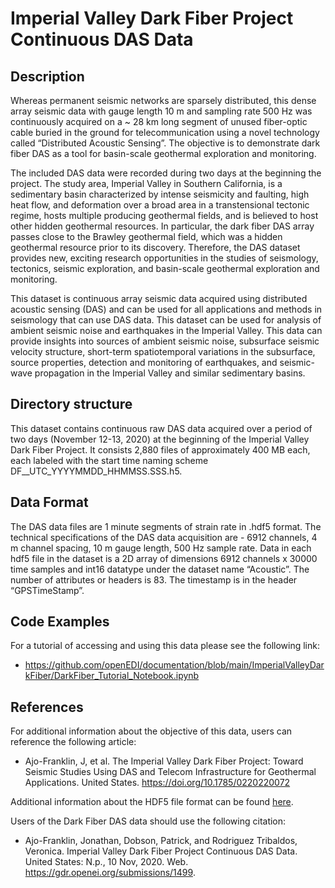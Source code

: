 # Imperial Valley Dark Fiber Project Continuous DAS Data

## Description

Whereas permanent seismic networks are sparsely distributed, this dense array seismic data with gauge length 10 m and sampling rate 500 Hz 
was continuously acquired on a ~ 28 km long segment of unused fiber-optic cable buried in the ground for telecommunication using a novel 
technology called “Distributed Acoustic Sensing”. The objective is to demonstrate dark fiber DAS as a tool for basin-scale geothermal 
exploration and monitoring. 

The included DAS data were recorded during two days at the beginning the project. The study area, Imperial Valley in Southern California, 
is a sedimentary basin characterized by intense seismicity and faulting, high heat flow, and deformation over a broad area in a transtensional 
tectonic regime, hosts multiple producing geothermal fields, and is believed to host other hidden geothermal resources. In particular, the 
dark fiber DAS array passes close to the Brawley geothermal field, which was a hidden geothermal resource prior to its discovery. Therefore, 
the DAS dataset provides new, exciting research opportunities in the studies of seismology, tectonics, seismic exploration, and basin-scale 
geothermal exploration and monitoring. 
    
This dataset is continuous array seismic data acquired using distributed acoustic sensing (DAS) and can be used for all applications and methods 
in seismology that can use DAS data. This dataset can be used for analysis of ambient seismic noise and earthquakes in the Imperial Valley. This 
data can provide insights into sources of ambient seismic noise, subsurface seismic velocity structure, short-term spatiotemporal variations in 
the subsurface, source properties, detection and monitoring of earthquakes, and seismic-wave propagation in the Imperial Valley and similar 
sedimentary basins. 

## Directory structure

This dataset contains continuous raw DAS data acquired over a period of two days (November 12-13, 2020) at the beginning of the Imperial 
Valley Dark Fiber Project. It consists 2,880 files of approximately 400 MB each, each labeled with the start time naming scheme DF__UTC_YYYYMMDD_HHMMSS.SSS.h5.

## Data Format

The DAS data files are 1 minute segments of strain rate in .hdf5 format. The technical specifications of the DAS data acquisition are - 6912 channels, 
4 m channel spacing, 10 m gauge length, 500 Hz sample rate. Data in each hdf5 file in the dataset is a 2D array of dimensions 6912 channels x 30000 time 
samples and int16 datatype under the dataset name “Acoustic”. The number of attributes or headers is 83. The timestamp is in the header “GPSTimeStamp”. 

## Code Examples
For a tutorial of accessing and using this data please see the following link:
  - https://github.com/openEDI/documentation/blob/main/ImperialValleyDarkFiber/DarkFiber_Tutorial_Notebook.ipynb

## References

For additional information about the objective of this data, users can reference the following article:
  -  Ajo-Franklin, J, et al. The Imperial Valley Dark Fiber Project: Toward Seismic Studies Using DAS and Telecom Infrastructure for Geothermal Applications. United States. https://doi.org/10.1785/0220220072 

Additional information about the HDF5 file format can be found [here](https://support.hdfgroup.org/HDF5/doc/H5.format.html).

Users of the Dark Fiber DAS data should use the following citation:
  - Ajo-Franklin, Jonathan, Dobson, Patrick, and Rodriguez Tribaldos, Veronica. Imperial Valley Dark Fiber Project Continuous DAS Data. 
    United States: N.p., 10 Nov, 2020. Web. https://gdr.openei.org/submissions/1499.
